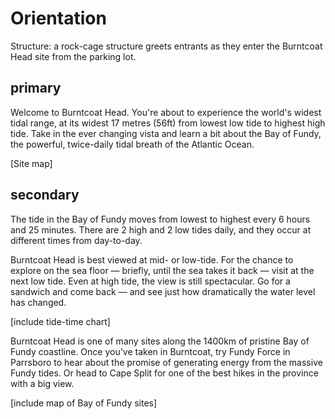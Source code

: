 # Orientation

Structure: a rock-cage structure greets entrants as they enter the Burntcoat Head site from the parking lot. 

## primary

Welcome to Burntcoat Head. You're about to experience the world's widest tidal range, at its widest 17 metres (56ft) from lowest low tide to highest high tide. Take in the ever changing vista and learn a bit about the Bay of Fundy, the powerful, twice-daily tidal breath of the Atlantic Ocean. 

[Site map]

## secondary

The tide in the Bay of Fundy moves from lowest to highest every 6 hours and 25 minutes. There are 2 high and 2 low tides daily, and they occur at different times from day-to-day. 

Burntcoat Head is best viewed at mid- or low-tide. For the chance to explore on the sea floor — briefly, until the sea takes it back — visit at the next low tide. Even at high tide, the view is still spectacular. Go for a sandwich and come back — and see just how dramatically the water level has changed. 

[include tide-time chart]

Burntcoat Head is one of many sites along the 1400km of pristine Bay of Fundy coastline. Once you've taken in Burntcoat, try Fundy Force in Parrsboro to hear about the promise of generating energy from the massive Fundy tides. Or head to Cape Split for one of the best hikes in the province with a big view. <could avoid mentioning specific sites as they may change over time>

[include map of Bay of Fundy sites]
